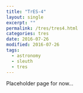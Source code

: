 ```yaml
---
title: "TrES-4"
layout: single
excerpt: ""
permalink: /tres/tres4.html
categories: tres
date: 2016-07-26
modified: 2016-07-26
tags:
  - astronomy
  - sleuth
  - tres
---
```


<!--
TODO:

-->

Placeholder page for now...

